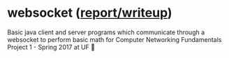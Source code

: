 # websocket ([report/writeup](report.md))
Basic java client and server programs which communicate through a websocket to perform basic math for Computer Networking Fundamentals Project 1 - Spring 2017 at UF 🐊 
